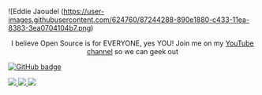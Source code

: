 
![Eddie Jaoudel (https://user-images.githubusercontent.com/624760/87244288-890e1880-c433-11ea-8383-3ea0704104b7.png)

 <p align="center">I believe Open Source is for EVERYONE, yes YOU! Join me on my <a href="http://youtube.com/eddiejaoude?sub_confirmation=1">YouTube channel</a> so we can geek out </p>

<p align="center">

<a href="https://github.com/eddiejaoude?tab=followers">

<img src="https://img.shields.io/github/followers/eddiejaoude?label-Followers&logo=GitHub&style=for-the-badge" alt="GitHub badge" /></a>
  

<a href="http://twitter.com/eddiejaoude">

<img src="https://img.shields.io/twitter/follow/eddiejaoude?label=Twitter&logo=twitter&style=for-the-badge" />
  </a>


 <a href="https://discord.com/invite/j20s6Wu">
  


<img src="https://img.shields.io/discord/699608417839286293?logo=discord&style=for-the-badge" />
  </a>


<a href="http://youtube.com/eddiejaoude?sub_confirmation=1">

<img src="https://img.shields.io/youtube/views/21zRSHT5Hw8?label=YouTube&logo=YouTube&style=for-the-badge" />
  </a>
</p>
